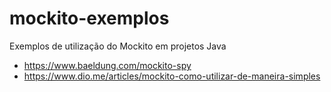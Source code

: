 # mockito-exemplos
Exemplos de utilização do Mockito em projetos Java

- https://www.baeldung.com/mockito-spy
- https://www.dio.me/articles/mockito-como-utilizar-de-maneira-simples
